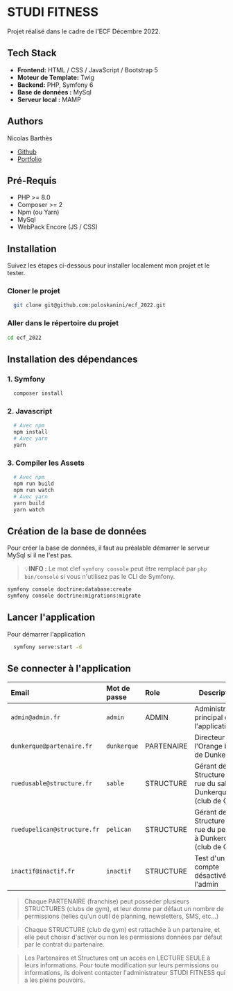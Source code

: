 # STUDI FITNESS

Projet réalisé dans le cadre de l'ECF Décembre 2022.


## Tech Stack

- **Frontend:** HTML / CSS / JavaScript / Bootstrap 5
- **Moteur de Template:** Twig
- **Backend:** PHP, Symfony 6
- **Base de données :** MySql
- **Serveur local :** MAMP


## Authors

Nicolas Barthès
- [Github](https://github.com/poloskanini)
- [Portfolio](https://www.nicolasbarthes.com)


## Pré-Requis

- PHP >= 8.0
- Composer >= 2
- Npm (ou Yarn)
- MySql
- WebPack Encore (JS / CSS)


## Installation

Suivez les étapes ci-dessous pour installer localement mon projet et le tester.


### Cloner le projet

```bash
  git clone git@github.com:poloskanini/ecf_2022.git
```

### Aller dans le répertoire du projet

```bash
cd ecf_2022
```


## Installation des dépendances

### 1. Symfony

```bash
  composer install
```

### 2. Javascript

```bash
  # Avec npm
  npm install
  # Avec yarn
  yarn
```

### 3. Compiler les Assets

```bash
  # Avec npm
  npm run build
  npm run watch
  # Avec yarn
  yarn build
  yarn watch
```


## Création de la base de données

Pour créer la base de données, il faut au préalable démarrer le serveur MySql si il ne l'est pas.

> 💡<b>INFO :</b>
> Le mot clef `symfony console` peut être remplacé par `php bin/console` si vous n'utilisez pas le CLI de Symfony.


```bash
symfony console doctrine:database:create
symfony console doctrine:migrations:migrate
```

<!-- ### Charger des datas en base de données

```bash
symfony console doctrine:fixtures:load -n
``` -->

## Lancer l'application

Pour démarrer l'application

```bash
  symfony serve:start -d
```

## Se connecter à l'application

| Email | Mot de passe     | Role                       | Description |
| :-------- | :------- | :-------------------------------- | -- |
| `admin@admin.fr`      | `admin` | ADMIN | Administrateur principal de l'application|
| `dunkerque@partenaire.fr`      | `dunkerque` | PARTENAIRE | Directeur de l'Orange bleue de Dunkerque|
| `ruedusable@structure.fr`      | `sable` | STRUCTURE | Gérant de la Structure de rue du sable à Dunkerque (club de Gym)|
| `ruedupelican@structure.fr`      | `pelican` | STRUCTURE | Gérant de la Structure de rue du pelican à Dunkerque (club de Gym)|
| `inactif@inactif.fr`      | `inactif` | STRUCTURE | Test d'un compte désactivé par l'admin|

> Chaque PARTENAIRE (franchise) peut posséder plusieurs STRUCTURES (clubs de gym), et leur donne par défaut un nombre de permissions (telles qu'un outil de planning, newsletters, SMS, etc...)

> Chaque STRUCTURE (club de gym) est rattachée à un partenaire, et elle peut choisir d'activer ou non les permissions données par défaut par le contrat du partenaire.

> Les Partenaires et Structures ont un accès en LECTURE SEULE à leurs informations.
> Pour toute modification sur leurs permissions ou informations, ils doivent contacter l'administrateur STUDI FITNESS qui a les pleins pouvoirs.
